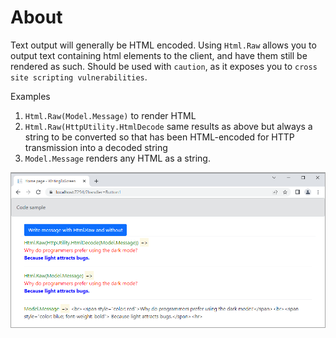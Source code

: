 ﻿# About

Text output will generally be HTML encoded. Using `Html.Raw` allows you to output text containing html elements to the client, and have them still be rendered as such. Should be used with `caution`, as it exposes you to `cross site scripting vulnerabilities`.

Examples

1. `Html.Raw(Model.Message)` to render HTML
1. `Html.Raw(HttpUtility.HtmlDecode` same results as above but always a string to be converted so that has been HTML-encoded for HTTP transmission into a decoded string
1. `Model.Message` renders any HTML as a string.



![Figure1](assets/figure1.png)

